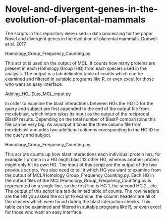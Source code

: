 # Novel-and-divergent-genes-in-the-evolution-of-placental-mammals

The scripts in this repository were used in data processing for the papar Novel and divergent genes in the evolution of placental mammals. Dunwell et al. 2017

Homology_Group_Frequency_Counting.py

This script is used on the output of MCL. It counts how many proteins are present in each Homology Group (HG) from each species used in the analysis. The output is a tab delimited table of counts which can be examined and filtered in suitable programs like R, or even excel for those who want an easy interface.

Adding_HG_ID_to_MCL_input.py

In order to examine the blast interactions between HGs the HG ID for the query and subject are first appended to the end of the output file from mcxdeblast, which inturn takes its input as the output of the reciprocal BlastP results. Depending on the total number of BlastP comparisoins this file can be very big. As anoutput it takes the three column file from mcxdeblast and adds two additional columns coresponding to the HG ID for the query and subject.

Homology_Group_Frequency_Counting.py

This scripts counts up how blast interactions each individual protein has, for example 1 protein in a HG might blast 13 other HG, whereas another protein might only hit its own HG. The input of this script are the output of the two previous scripts. You also need to tell it which HG you want to examine from the output of MCL/Homology_Group_Frequency_Counting.py. Each HG in the output files of the MCL/Homology_Group_Frequency_Counting.py is represented on a single line, so the first line is HG 1, the second HG 2...etc. The output of this script is a tab delimited table of counts. The row headers are the HG you asked the script to examine, the column headers are all of the clusters which were found during the blast interaction checks. This table can be examined and filtered in suitable programs like R, or even excel for those who want an easy interface.
